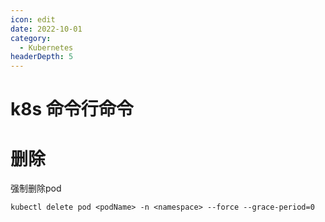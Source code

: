 ```yaml
---
icon: edit
date: 2022-10-01
category:
  - Kubernetes 
headerDepth: 5
---
```



# k8s 命令行命令
# 删除
  强制删除pod
  ``` 
kubectl delete pod <podName> -n <namespace> --force --grace-period=0
  ```